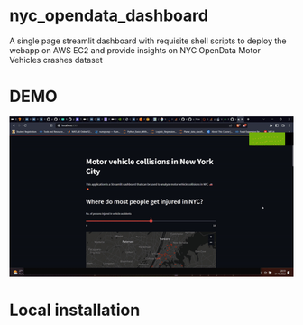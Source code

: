 # nyc_opendata_dashboard

A single page streamlit dashboard with requisite shell scripts to deploy the webapp on AWS EC2 and provide insights on NYC OpenData Motor Vehicles crashes dataset

# DEMO

![](./demo_dash.gif)

# Local installation

